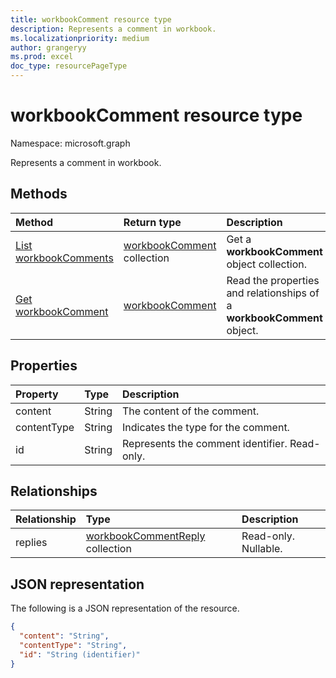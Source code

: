 ```yaml
---
title: workbookComment resource type
description: Represents a comment in workbook.
ms.localizationpriority: medium
author: grangeryy
ms.prod: excel
doc_type: resourcePageType
---
```


# workbookComment resource type

Namespace: microsoft.graph

Represents a comment in workbook.

## Methods

| Method                                                    | Return type                                      | Description                                                            |
| :-------------------------------------------------------- | :----------------------------------------------- | :--------------------------------------------------------------------- |
| [List workbookComments](../api/workbook-list-comments.md) | [workbookComment](workbookComment.md) collection | Get a **workbookComment** object collection.                           |
| [Get workbookComment](../api/workbookcomment-get.md)      | [workbookComment](workbookcomment.md)            | Read the properties and relationships of a **workbookComment** object. |

## Properties

| Property    | Type   | Description                                   |
| :---------- | :----- | :-------------------------------------------- |
| content     | String | The content of the comment.                   |
| contentType | String | Indicates the type for the comment.           |
| id          | String | Represents the comment identifier. Read-only. |

## Relationships

| Relationship | Type                                                       | Description          |
| :----------- | :--------------------------------------------------------- | :------------------- |
| replies      | [workbookCommentReply](workbookcommentreply.md) collection | Read-only. Nullable. |

## JSON representation

The following is a JSON representation of the resource.

<!-- {
  "blockType": "resource",
  "optionalProperties": [

  ],
  "@odata.type": "microsoft.graph.workbookComment",
  "keyProperty": "id"
}-->

```json
{
  "content": "String",
  "contentType": "String",
  "id": "String (identifier)"
}
```

<!-- uuid: 16cd6b66-4b1a-43a1-adaf-3a886856ed98
2019-02-04 14:57:30 UTC -->

<!-- {
  "type": "#page.annotation",
  "description": "workbookComment resource",
  "keywords": "",
  "section": "documentation",
  "tocPath": ""
}-->
